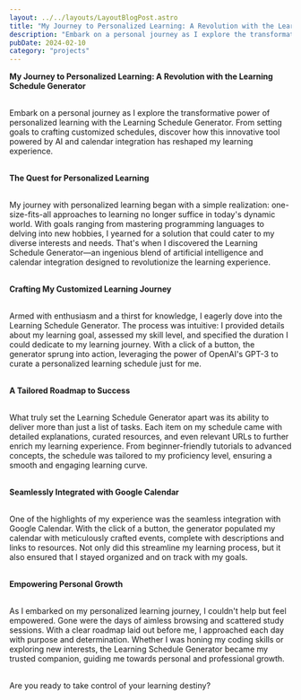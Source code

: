 ```yaml
---
layout: ../../layouts/LayoutBlogPost.astro
title: "My Journey to Personalized Learning: A Revolution with the Learning Schedule Generator "
description: "Embark on a personal journey as I explore the transformative power of personalized learning with the Learning Schedule Generator. From setting goals to crafting customized schedules, discover how this innovative tool powered by AI and calendar integration has reshaped my learning experience. "
pubDate: 2024-02-10
category: "projects"
---
```


  

**My Journey to Personalized Learning: A Revolution with the Learning Schedule Generator**  
<br />

Embark on a personal journey as I explore the transformative power of personalized learning with the Learning Schedule Generator. From setting goals to crafting customized schedules, discover how this innovative tool powered by AI and calendar integration has reshaped my learning experience.  
<br />

**The Quest for Personalized Learning**  
<br />

My journey with personalized learning began with a simple realization: one-size-fits-all approaches to learning no longer suffice in today's dynamic world. With goals ranging from mastering programming languages to delving into new hobbies, I yearned for a solution that could cater to my diverse interests and needs. That's when I discovered the Learning Schedule Generator—an ingenious blend of artificial intelligence and calendar integration designed to revolutionize the learning experience.  
<br />

**Crafting My Customized Learning Journey**  
<br />

Armed with enthusiasm and a thirst for knowledge, I eagerly dove into the Learning Schedule Generator. The process was intuitive: I provided details about my learning goal, assessed my skill level, and specified the duration I could dedicate to my learning journey. With a click of a button, the generator sprung into action, leveraging the power of OpenAI's GPT-3 to curate a personalized learning schedule just for me.  
<br />

**A Tailored Roadmap to Success**  
<br />

What truly set the Learning Schedule Generator apart was its ability to deliver more than just a list of tasks. Each item on my schedule came with detailed explanations, curated resources, and even relevant URLs to further enrich my learning experience. From beginner-friendly tutorials to advanced concepts, the schedule was tailored to my proficiency level, ensuring a smooth and engaging learning curve.  
<br />

**Seamlessly Integrated with Google Calendar**  
<br />

One of the highlights of my experience was the seamless integration with Google Calendar. With the click of a button, the generator populated my calendar with meticulously crafted events, complete with descriptions and links to resources. Not only did this streamline my learning process, but it also ensured that I stayed organized and on track with my goals.  
<br />

**Empowering Personal Growth**  
<br />

As I embarked on my personalized learning journey, I couldn't help but feel empowered. Gone were the days of aimless browsing and scattered study sessions. With a clear roadmap laid out before me, I approached each day with purpose and determination. Whether I was honing my coding skills or exploring new interests, the Learning Schedule Generator became my trusted companion, guiding me towards personal and professional growth.  
<br />

Are you ready to take control of your learning destiny?  
<br />
